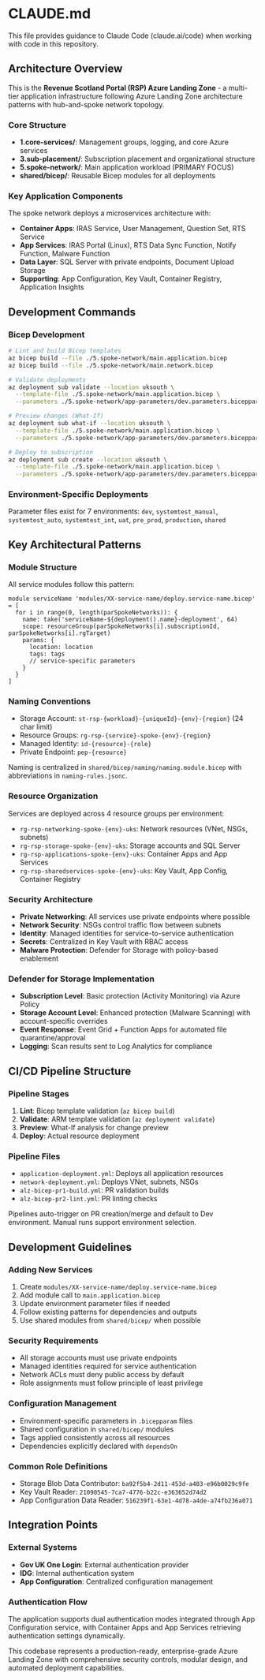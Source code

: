 # CLAUDE.md

This file provides guidance to Claude Code (claude.ai/code) when working with code in this repository.

## Architecture Overview

This is the **Revenue Scotland Portal (RSP) Azure Landing Zone** - a multi-tier application infrastructure following Azure Landing Zone architecture patterns with hub-and-spoke network topology.

### Core Structure
- **1.core-services/**: Management groups, logging, and core Azure services
- **3.sub-placement/**: Subscription placement and organizational structure  
- **5.spoke-network/**: Main application workload (PRIMARY FOCUS)
- **shared/bicep/**: Reusable Bicep modules for all deployments

### Key Application Components
The spoke network deploys a microservices architecture with:
- **Container Apps**: IRAS Service, User Management, Question Set, RTS Service
- **App Services**: IRAS Portal (Linux), RTS Data Sync Function, Notify Function, Malware Function
- **Data Layer**: SQL Server with private endpoints, Document Upload Storage
- **Supporting**: App Configuration, Key Vault, Container Registry, Application Insights

## Development Commands

### Bicep Development
```bash
# Lint and build Bicep templates
az bicep build --file ./5.spoke-network/main.application.bicep
az bicep build --file ./5.spoke-network/main.network.bicep

# Validate deployments
az deployment sub validate --location uksouth \
  --template-file ./5.spoke-network/main.application.bicep \
  --parameters ./5.spoke-network/app-parameters/dev.parameters.bicepparam

# Preview changes (What-If)
az deployment sub what-if --location uksouth \
  --template-file ./5.spoke-network/main.application.bicep \
  --parameters ./5.spoke-network/app-parameters/dev.parameters.bicepparam

# Deploy to subscription
az deployment sub create --location uksouth \
  --template-file ./5.spoke-network/main.application.bicep \
  --parameters ./5.spoke-network/app-parameters/dev.parameters.bicepparam
```

### Environment-Specific Deployments
Parameter files exist for 7 environments: `dev`, `systemtest_manual`, `systemtest_auto`, `systemtest_int`, `uat`, `pre_prod`, `production`, `shared`

## Key Architectural Patterns

### Module Structure
All service modules follow this pattern:
```bicep
module serviceName 'modules/XX-service-name/deploy.service-name.bicep' = [
  for i in range(0, length(parSpokeNetworks)): {
    name: take('serviceName-${deployment().name}-deployment', 64)
    scope: resourceGroup(parSpokeNetworks[i].subscriptionId, parSpokeNetworks[i].rgTarget)
    params: {
      location: location
      tags: tags
      // service-specific parameters
    }
  }
]
```

### Naming Conventions
- Storage Account: `st-rsp-{workload}-{uniqueId}-{env}-{region}` (24 char limit)
- Resource Groups: `rg-rsp-{service}-spoke-{env}-{region}`
- Managed Identity: `id-{resource}-{role}`
- Private Endpoint: `pep-{resource}`

Naming is centralized in `shared/bicep/naming/naming.module.bicep` with abbreviations in `naming-rules.jsonc`.

### Resource Organization
Services are deployed across 4 resource groups per environment:
- `rg-rsp-networking-spoke-{env}-uks`: Network resources (VNet, NSGs, subnets)
- `rg-rsp-storage-spoke-{env}-uks`: Storage accounts and SQL Server
- `rg-rsp-applications-spoke-{env}-uks`: Container Apps and App Services
- `rg-rsp-sharedservices-spoke-{env}-uks`: Key Vault, App Config, Container Registry

### Security Architecture
- **Private Networking**: All services use private endpoints where possible
- **Network Security**: NSGs control traffic flow between subnets
- **Identity**: Managed identities for service-to-service authentication
- **Secrets**: Centralized in Key Vault with RBAC access
- **Malware Protection**: Defender for Storage with policy-based enablement

### Defender for Storage Implementation
- **Subscription Level**: Basic protection (Activity Monitoring) via Azure Policy
- **Storage Account Level**: Enhanced protection (Malware Scanning) with account-specific overrides
- **Event Response**: Event Grid + Function Apps for automated file quarantine/approval
- **Logging**: Scan results sent to Log Analytics for compliance

## CI/CD Pipeline Structure

### Pipeline Stages
1. **Lint**: Bicep template validation (`az bicep build`)
2. **Validate**: ARM template validation (`az deployment validate`)
3. **Preview**: What-If analysis for change preview
4. **Deploy**: Actual resource deployment

### Pipeline Files
- `application-deployment.yml`: Deploys all application resources
- `network-deployment.yml`: Deploys VNet, subnets, NSGs
- `alz-bicep-pr1-build.yml`: PR validation builds
- `alz-bicep-pr2-lint.yml`: PR linting checks

Pipelines auto-trigger on PR creation/merge and default to Dev environment. Manual runs support environment selection.

## Development Guidelines

### Adding New Services
1. Create `modules/XX-service-name/deploy.service-name.bicep`
2. Add module call to `main.application.bicep` 
3. Update environment parameter files if needed
4. Follow existing patterns for dependencies and outputs
5. Use shared modules from `shared/bicep/` when possible

### Security Requirements
- All storage accounts must use private endpoints
- Managed identities required for service authentication
- Network ACLs must deny public access by default
- Role assignments must follow principle of least privilege

### Configuration Management
- Environment-specific parameters in `.bicepparam` files
- Shared configuration in `shared/bicep/` modules
- Tags applied consistently across all resources
- Dependencies explicitly declared with `dependsOn`

### Common Role Definitions
- Storage Blob Data Contributor: `ba92f5b4-2d11-453d-a403-e96b0029c9fe`
- Key Vault Reader: `21090545-7ca7-4776-b22c-e363652d74d2`
- App Configuration Data Reader: `516239f1-63e1-4d78-a4de-a74fb236a071`

## Integration Points

### External Systems
- **Gov UK One Login**: External authentication provider
- **IDG**: Internal authentication system
- **App Configuration**: Centralized configuration management

### Authentication Flow
The application supports dual authentication modes integrated through App Configuration service, with Container Apps and App Services retrieving authentication settings dynamically.

This codebase represents a production-ready, enterprise-grade Azure Landing Zone with comprehensive security controls, modular design, and automated deployment capabilities.
